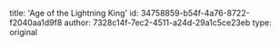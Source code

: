 title: 'Age of the Lightning King'
id: 34758859-b54f-4a76-8722-f2040aa1d9f8
author: 7328c14f-7ec2-4511-a24d-29a1c5ce23eb
type: original
